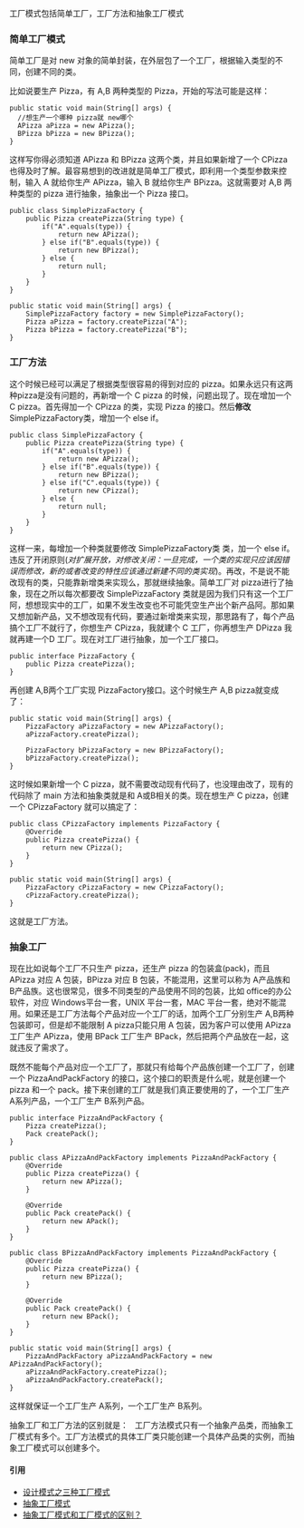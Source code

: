 工厂模式包括简单工厂，工厂方法和抽象工厂模式

### 简单工厂模式
简单工厂是对 new 对象的简单封装，在外层包了一个工厂，根据输入类型的不同，创建不同的类。

比如说要生产 Pizza，有 A,B 两种类型的 Pizza，开始的写法可能是这样：

```
public static void main(String[] args) {
  //想生产一个哪种 pizza就 new哪个
  APizza aPizza = new APizza();
  BPizza bPizza = new BPizza();
}
```

这样写你得必须知道 APizza 和 BPizza 这两个类，并且如果新增了一个 CPizza也得及时了解。最容易想到的改进就是简单工厂模式，即利用一个类型参数来控制，输入 A 就给你生产 APizza，输入 B 就给你生产 BPizza。这就需要对 A,B 两种类型的 pizza 进行抽象，抽象出一个 Pizza 接口。

```
public class SimplePizzaFactory {
    public Pizza createPizza(String type) {
        if("A".equals(type)) {
            return new APizza();
        } else if("B".equals(type)) {
            return new BPizza();
        } else {
            return null;
        }
    }
}
```
```
public static void main(String[] args) {
    SimplePizzaFactory factory = new SimplePizzaFactory();
    Pizza aPizza = factory.createPizza("A");
    Pizza bPizza = factory.createPizza("B");
}
```

### 工厂方法
这个时候已经可以满足了根据类型很容易的得到对应的 pizza。如果永远只有这两种pizza是没有问题的，再新增一个 C pizza 的时候，问题出现了。现在增加一个 C pizza。首先得加一个 CPizza 的类，实现 Pizza 的接口。然后**修改**SimplePizzaFactory类，增加一个 else if。

```
public class SimplePizzaFactory {
    public Pizza createPizza(String type) {
        if("A".equals(type)) {
            return new APizza();
        } else if("B".equals(type)) {
            return new BPizza();
        } else if("C".equals(type)) {
            return new CPizza();
        } else {
            return null;
        }
    }
}
```
这样一来，每增加一个种类就要修改 SimplePizzaFactory类 类，加一个 else if。违反了开闭原则(*对扩展开放，对修改关闭：一旦完成，一个类的实现只应该因错误而修改，新的或者改变的特性应该通过新建不同的类实现*)。再改，不是说不能改现有的类，只能靠新增类来实现么，那就继续抽象。简单工厂对 pizza进行了抽象，现在之所以每次都要改 SimplePizzaFactory 类就是因为我们只有这一个工厂阿，想想现实中的工厂，如果不发生改变也不可能凭空生产出个新产品阿。那如果又想加新产品，又不想改现有代码，要通过新增类来实现，那思路有了，每个产品搞个工厂不就行了，你想生产 CPizza，我就建个 C 工厂，你再想生产 DPizza 我就再建一个D 工厂。现在对工厂进行抽象，加一个工厂接口。

```
public interface PizzaFactory {
    public Pizza createPizza();
}
```
再创建 A,B两个工厂实现 PizzaFactory接口。这个时候生产 A,B pizza就变成了：
```
public static void main(String[] args) {
    PizzaFactory aPizzaFactory = new APizzaFactory();
    aPizzaFactory.createPizza();

    PizzaFactory bPizzaFactory = new BPizzaFactory();
    bPizzaFactory.createPizza();
}
```

这时候如果新增一个 C pizza，就不需要改动现有代码了，也没理由改了，现有的代码除了 main 方法和抽象类就是和 A或B相关的类。现在想生产 C pizza，创建一个 CPizzaFactory 就可以搞定了：
```
public class CPizzaFactory implements PizzaFactory {
    @Override
    public Pizza createPizza() {
        return new CPizza();
    }
}
```
```
public static void main(String[] args) {
    PizzaFactory cPizzaFactory = new CPizzaFactory();
    cPizzaFactory.createPizza();
}
```

这就是工厂方法。

### 抽象工厂
现在比如说每个工厂不只生产 pizza，还生产 pizza 的包装盒(pack)，而且 APizza 对应 A 包装，BPizza 对应 B 包装，不能混用，这里可以称为 A产品族和 B产品族。这也很常见，很多不同类型的产品使用不同的包装，比如 office的办公软件，对应 Windows平台一套，UNIX 平台一套，MAC 平台一套，绝对不能混用。如果还是工厂方法每个产品对应一个工厂的话，加两个工厂分别生产 A,B两种包装即可，但是却不能限制 A pizza只能只用 A 包装，因为客户可以使用 APizza 工厂生产 APizza，使用 BPack 工厂生产 BPack，然后把两个产品放在一起，这就违反了需求了。  

既然不能每个产品对应一个工厂了，那就只有给每个产品族创建一个工厂了，创建一个 PizzaAndPackFactory 的接口，这个接口的职责是什么呢，就是创建一个 pizza 和一个 pack。接下来创建的工厂就是我们真正要使用的了，一个工厂生产 A系列产品，一个工厂生产 B系列产品。

```
public interface PizzaAndPackFactory {
    Pizza createPizza();
    Pack createPack();
}
```
```
public class APizzaAndPackFactory implements PizzaAndPackFactory {
    @Override
    public Pizza createPizza() {
        return new APizza();
    }

    @Override
    public Pack createPack() {
        return new APack();
    }
}
```
```
public class BPizzaAndPackFactory implements PizzaAndPackFactory {
    @Override
    public Pizza createPizza() {
        return new BPizza();
    }

    @Override
    public Pack createPack() {
        return new BPack();
    }
}
```

```
public static void main(String[] args) {
    PizzaAndPackFactory aPizzaAndPackFactory = new APizzaAndPackFactory();
    aPizzaAndPackFactory.createPizza();
    aPizzaAndPackFactory.createPack();
}
```
这样就保证一个工厂生产 A系列，一个工厂生产 B系列。


抽象工厂和工厂方法的区别就是：  
工厂方法模式只有一个抽象产品类，而抽象工厂模式有多个。工厂方法模式的具体工厂类只能创建一个具体产品类的实例，而抽象工厂模式可以创建多个。





#### 引用
* [设计模式之三种工厂模式](https://www.cnblogs.com/LUO77/p/5785906.html)
* [抽象工厂模式](https://blog.csdn.net/ipqxiang/article/details/1955677)
* [抽象工厂模式和工厂模式的区别？](https://www.zhihu.com/question/20367734)


